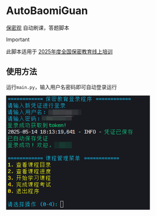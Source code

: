 # AutoBaomiGuan
[保密观](https://www.baomi.org.cn) 自动刷课，答题脚本

> [!IMPORTANT] 
> 此脚本适用于 [2025年度全国保密教育线上培训](https://www.baomi.org.cn/bmCourseDetail/info?id=21c7d935-dd53-49d2-a95f-dc0f3e14ced7)

## 使用方法
运行`main.py`，输入用户名密码即可自动登录运行

![示例](assets/sample.png)